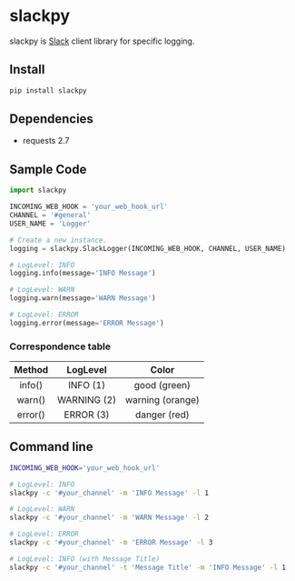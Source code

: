 # slackpy

slackpy is [Slack][] client library for specific logging.

## Install

```sh
pip install slackpy
```

## Dependencies

-   requests 2.7

## Sample Code

```python
import slackpy

INCOMING_WEB_HOOK = 'your_web_hook_url'
CHANNEL = '#general'
USER_NAME = 'Logger'

# Create a new instance.
logging = slackpy.SlackLogger(INCOMING_WEB_HOOK, CHANNEL, USER_NAME)

# LogLevel: INFO
logging.info(message='INFO Message')

# LogLevel: WARN
logging.warn(message='WARN Message')

# LogLevel: ERROR
logging.error(message='ERROR Message')
```

### Correspondence table

Method | LogLevel | Color
:----: | :------: | :----:
info() | INFO (1) | good (green)
warn() | WARNING (2) | warning (orange)
error() | ERROR (3) | danger (red)

## Command line

```sh
INCOMING_WEB_HOOK='your_web_hook_url'

# LogLevel: INFO
slackpy -c '#your_channel' -m 'INFO Message' -l 1

# LogLevel: WARN
slackpy -c '#your_channel' -m 'WARN Message' -l 2

# LogLevel: ERROR
slackpy -c '#your_channel' -m 'ERROR Message' -l 3

# LogLevel: INFO (with Message Title)
slackpy -c '#your_channel' -t 'Message Title' -m 'INFO Message' -l 1
```

  [Slack]: https://slack.com
